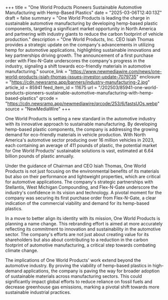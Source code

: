 +++
title = "One World Products Pioneers Sustainable Automotive Manufacturing with Hemp-Based Plastics"
date = "2025-03-06T12:40:13Z"
draft = false
summary = "One World Products is leading the charge in sustainable automotive manufacturing by developing hemp-based plastic components, targeting a significant market opportunity in North America and partnering with industry giants to reduce the carbon footprint of vehicle production."
description = "One World Products, Inc. CEO Isiah Thomas provides a strategic update on the company's advancements in utilizing hemp for automotive applications, highlighting sustainable innovations and key partnerships driving growth. The announcement of a first purchase order with Flex-N-Gate underscores the company's progress in the industry, signaling a shift towards eco-friendly materials in automotive manufacturing."
source_link = "https://www.newmediawire.com/news/one-world-products-isiah-thomas-issues-investor-update-7079735"
enclosure = "https://cdn.newsramp.app/banners/industry-manufacturing-2.jpg"
article_id = 85941
feed_item_id = 11675
url = "/202503/85941-one-world-products-pioneers-sustainable-automotive-manufacturing-with-hemp-based-plastics"
qrcode = "https://cdn.newsramp.app/newmediawire/qrcode/253/6/fastsUOs.webp"
source = "NewMediaWire"
+++

<p>One World Products is setting a new standard in the automotive industry with its innovative approach to sustainable manufacturing. By developing hemp-based plastic components, the company is addressing the growing demand for eco-friendly materials in vehicle production. With North America's automotive sector producing over 16 million vehicles in 2023, each containing an average of 411 pounds of plastic, the potential market for One World Products' sustainable solutions is vast, estimated at 6.64 billion pounds of plastic annually.</p><p>Under the guidance of Chairman and CEO Isiah Thomas, One World Products is not just focusing on the environmental benefits of its materials but also on their performance and lightweight properties, which are critical for automotive applications. The company's strategic partnerships with Stellantis, West Michigan Compounding, and Flex-N-Gate underscore the industry's confidence in its vision and technology. A pivotal moment for the company was securing its first purchase order from Flex-N-Gate, a clear indication of the commercial viability and demand for its hemp-based plastics.</p><p>In a move to better align its identity with its mission, One World Products is planning a name change. This rebranding effort is aimed at more accurately reflecting its commitment to innovation and sustainability in the automotive sector. The company's efforts are not just about creating value for its shareholders but also about contributing to a reduction in the carbon footprint of automotive manufacturing, a critical step towards combating climate change.</p><p>The implications of One World Products' work extend beyond the automotive industry. By proving the viability of hemp-based plastics in high-demand applications, the company is paving the way for broader adoption of sustainable materials across manufacturing sectors. This could significantly impact global efforts to reduce reliance on fossil fuels and decrease greenhouse gas emissions, marking a pivotal shift towards more sustainable industrial practices.</p>